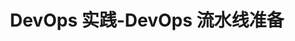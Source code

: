 ---
title: DevOps 实践-DevOps 流水线准备
keywords: Kubesphere, Kubesphere learn
description: Kubesphere

video: 
  videoUrl: https://pek3b.qingstor.com/kubesphere-community/videos/%E4%BA%91%E5%8E%9F%E7%94%9F%E5%AE%9E%E6%88%98/%E7%AC%AC%E4%BA%8C%E6%9C%9F/12%E3%80%81DevOps%20%E5%AE%9E%E8%B7%B5-DevOps%20%E6%B5%81%E6%B0%B4%E7%BA%BF%E5%87%86%E5%A4%87.mp4

---